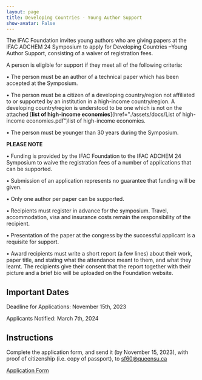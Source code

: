 ```yaml
---
layout: page
title: Developing Countries - Young Author Support
show-avatar: False
---
```


The IFAC Foundation invites young authors who are giving papers at the IFAC ADCHEM 24 Symposium to apply for Developing Countries –Young Author Support, consisting of a waiver of registration fees.

A person is eligible for support if they meet all of the following criteria:

• The person must be an author of a technical paper which has been accepted at the Symposium.

• The person must be a citizen of a developing country/region not affiliated to or supported by an institution in a high-income country/region. A developing country/region is understood to be one which is not on the attached [**list of high-income economies**](href="./assets/docs/List of high-income economies.pdf")list of high-income economies. 

• The person must be younger than 30 years during the Symposium.

**PLEASE NOTE**

• Funding is provided by the IFAC Foundation to the IFAC ADCHEM 24 Symposium to waive the registration fees of a number of applications that can be supported.

• Submission of an application represents no guarantee that funding will be given.

• Only one author per paper can be supported.

• Recipients must register in advance for the symposium. Travel, accommodation, visa and insurance costs remain the responsibility of the recipient.

• Presentation of the paper at the congress by the successful applicant is a requisite for support.

• Award recipients must write a short report (a few lines) about their work, paper title, and stating what the attendance meant to them, and what they learnt. The recipients give their consent that the report together with their picture and a brief bio will be uploaded on the Foundation website.

## Important Dates

Deadline for Applications: November 15th, 2023

Applicants Notified: March 7th, 2024

## Instructions 
Complete the application form, and send it (by November 15, 2023), with proof of citizenship (i.e. copy of passport), to <sf60@queensu.ca>

<div class="text-center">
  <a class="btn btn-warning btn-lg" href="./assets/docs/DC-YAS ADCHEM 24 Application Form.pdf" role="button">Application Form</a>
</div>
